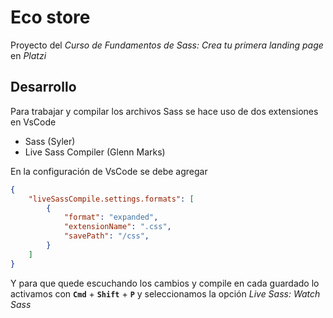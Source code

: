 # Eco store

Proyecto del *Curso de Fundamentos de Sass: Crea tu primera landing page* en *Platzi*

## Desarrollo

Para trabajar y compilar los archivos Sass se hace uso de dos extensiones en VsCode

- Sass (Syler)
- Live Sass Compiler (Glenn Marks)

En la configuración de VsCode se debe agregar

```json
{
    "liveSassCompile.settings.formats": [
        {
            "format": "expanded",
            "extensionName": ".css",
            "savePath": "/css",
        }
    ]
}
```

Y para que quede escuchando los cambios y compile en cada guardado lo activamos con **`Cmd`** + **`Shift`** + **`P`**
y seleccionamos la opción *Live Sass: Watch Sass*
